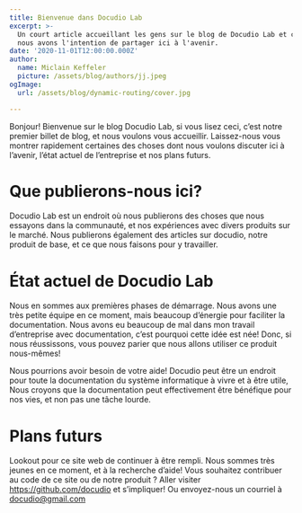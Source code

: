 ```yaml
---
title: Bienvenue dans Docudio Lab
excerpt: >-
  Un court article accueillant les gens sur le blog de Docudio Lab et ce que
  nous avons l'intention de partager ici à l'avenir.
date: '2020-11-01T12:00:00.000Z'
author:
  name: Miclain Keffeler
  picture: /assets/blog/authors/jj.jpeg
ogImage:
  url: /assets/blog/dynamic-routing/cover.jpg

---
```

Bonjour! Bienvenue sur le blog Docudio Lab, si vous lisez ceci, c’est notre premier billet de blog, et nous voulons vous accueillir. Laissez-nous vous montrer rapidement certaines des choses dont nous voulons discuter ici à l’avenir, l’état actuel de l’entreprise et nos plans futurs.

# Que publierons-nous ici?

Docudio Lab est un endroit où nous publierons des choses que nous essayons dans la communauté, et nos expériences avec divers produits sur le marché. Nous publierons également des articles sur docudio, notre produit de base, et ce que nous faisons pour y travailler.

# État actuel de Docudio Lab

Nous en sommes aux premières phases de démarrage. Nous avons une très petite équipe en ce moment, mais beaucoup d’énergie pour faciliter la documentation. Nous avons eu beaucoup de mal dans mon travail d’entreprise avec documentation, c’est pourquoi cette idée est née! Donc, si nous réussissons, vous pouvez parier que nous allons utiliser ce produit nous-mêmes!

Nous pourrions avoir besoin de votre aide! Docudio peut être un endroit pour toute la documentation du système informatique à vivre et à être utile, Nous croyons que la documentation peut effectivement être bénéfique pour nos vies, et non pas une tâche lourde. 

# Plans futurs

Lookout pour ce site web de continuer à être rempli. Nous sommes très jeunes en ce moment, et à la recherche d’aide! Vous souhaitez contribuer au code de ce site ou de notre produit ? Aller visiter <https://github.com/docudio> et s’impliquer! Ou envoyez-nous un courriel à [docudio@gmail.com](mailto:docudio@gmail.com)
